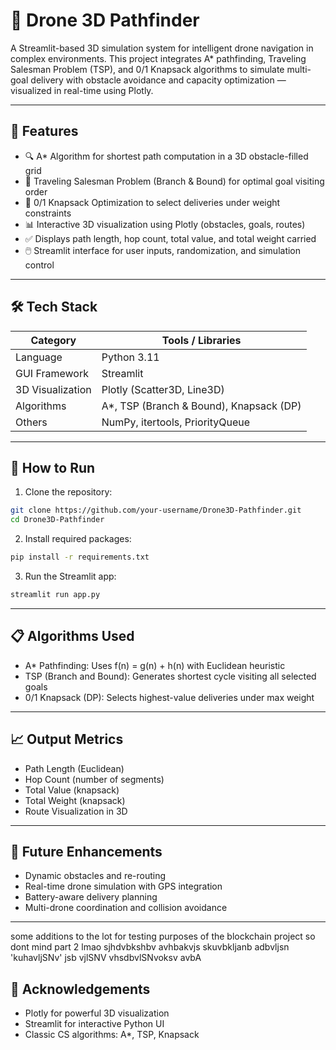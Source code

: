 # 🚁 Drone 3D Pathfinder

A Streamlit-based 3D simulation system for intelligent drone navigation in complex environments. This project integrates A* pathfinding, Traveling Salesman Problem (TSP), and 0/1 Knapsack algorithms to simulate multi-goal delivery with obstacle avoidance and capacity optimization — visualized in real-time using Plotly.

---

## 📌 Features

- 🔍 A* Algorithm for shortest path computation in a 3D obstacle-filled grid  
- 🧭 Traveling Salesman Problem (Branch & Bound) for optimal goal visiting order  
- 🎒 0/1 Knapsack Optimization to select deliveries under weight constraints  
- 📊 Interactive 3D visualization using Plotly (obstacles, goals, routes)  
- ✅ Displays path length, hop count, total value, and total weight carried  
- 🖱️ Streamlit interface for user inputs, randomization, and simulation control  

---

## 🛠 Tech Stack

| Category         | Tools / Libraries              |
|------------------|--------------------------------|
| Language         | Python 3.11                    |
| GUI Framework    | Streamlit                      |
| 3D Visualization | Plotly (Scatter3D, Line3D)     |
| Algorithms       | A*, TSP (Branch & Bound), Knapsack (DP) |
| Others           | NumPy, itertools, PriorityQueue |

---

## 🧪 How to Run

1. Clone the repository:

```bash
git clone https://github.com/your-username/Drone3D-Pathfinder.git
cd Drone3D-Pathfinder
```

2. Install required packages:

```bash
pip install -r requirements.txt
```

3. Run the Streamlit app:

```bash
streamlit run app.py
```

---

## 📋 Algorithms Used

- A* Pathfinding: Uses f(n) = g(n) + h(n) with Euclidean heuristic  
- TSP (Branch and Bound): Generates shortest cycle visiting all selected goals  
- 0/1 Knapsack (DP): Selects highest-value deliveries under max weight

---

## 📈 Output Metrics

- Path Length (Euclidean)
- Hop Count (number of segments)
- Total Value (knapsack)
- Total Weight (knapsack)
- Route Visualization in 3D

---

## 🔮 Future Enhancements

- Dynamic obstacles and re-routing
- Real-time drone simulation with GPS integration
- Battery-aware delivery planning
- Multi-drone coordination and collision avoidance

---

some additions
to the lot
for testing
purposes of 
the blockchain project
so dont mind
part 2
lmao
sjhdvbkshbv
avhbakvjs
skuvbkljanb
adbvljsn
'kuhavljSNv'
jsb vjlSNV
vhsdbvlSNvoksv
avbA 

## 🙌 Acknowledgements

- Plotly for powerful 3D visualization  
- Streamlit for interactive Python UI  
- Classic CS algorithms: A*, TSP, Knapsack
